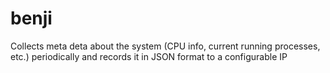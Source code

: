 # benji

Collects meta deta about the system (CPU info, current running processes, etc.) periodically and records it in JSON format to a configurable IP